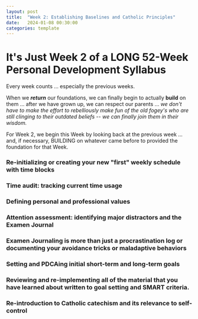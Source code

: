 ```yaml
---
layout: post
title:  "Week 2: Establishing Baselines and Catholic Principles"
date:   2024-01-08 00:30:00
categories: template
---
```


# It's Just Week 2 of a LONG 52-Week Personal Development Syllabus

Every week counts ... especially the previous weeks.

When we ***return*** our foundations, we can finally begin to actually **build** on them ... after we have grown up, we can respect our parents ... *we don't have to make the effort to rebelliously make fun of the old fogey's who are still clinging to their outdated beliefs -- we can finally join them in their wisdom.*

For Week 2, we begin this Week by looking back at the previous week ... and, if necessary, BUILDING on whatever came before to provided the foundation for that Week.

### Re-initializing or creating your new "first" weekly schedule with time blocks

### Time audit: tracking current time usage

### Defining personal and professional values

### Attention assessment: identifying major distractors and the Examen Journal

### Examen Journaling is more than just a procrastination log or documenting your avoidance tricks or maladaptive behaviors

### Setting and PDCAing initial short-term and long-term goals

### Reviewing and re-implementing all of the material that you have learned about written to goal setting and SMART criteria.

### Re-introduction to Catholic catechism and its relevance to self-control
